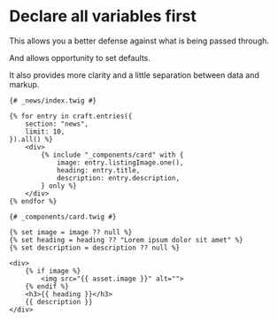 # Declare all variables first

This allows you a better defense against what is being passed through.

And allows opportunity to set defaults.

It also provides more clarity and a little separation between data and markup.

```twig
{# _news/index.twig #}

{% for entry in craft.entries({
    section: "news",
    limit: 10,
}).all() %}
    <div>
        {% include "_components/card" with {
            image: entry.listingImage.one(),
            heading: entry.title,
            description: entry.description,
        } only %}
    </div>
{% endfor %}
```

```twig
{# _components/card.twig #}

{% set image = image ?? null %}
{% set heading = heading ?? "Lorem ipsum dolor sit amet" %}
{% set description = description ?? null %}

<div>
    {% if image %}
        <img src="{{ asset.image }}" alt="">
    {% endif %}
    <h3>{{ heading }}</h3>
    {{ description }}
</div>
```
